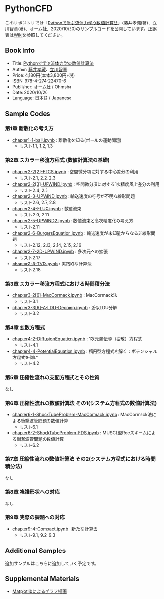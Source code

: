 # PythonCFD

このリポジトリでは「[Pythonで学ぶ流体力学の数値計算法](https://www.ohmsha.co.jp/book/9784274224706/)」(藤井孝藏(著)、立川智章(著)、オーム社、2020/10/20)のサンプルコードを公開しています。正誤表は[Wiki](https://github.com/kofujii1812/PythonCFD/wiki)を参照してください。

## Book Info
- Title: [Pythonで学ぶ流体力学の数値計算法](https://www.ohmsha.co.jp/book/9784274224706/)
- Author: [藤井孝藏](https://ftlab.it.tus.ac.jp/member_page/fujii/)、[立川智章](https://ftlab.it.tus.ac.jp/)
- Price: 4,180円(本体3,800円+税)
- ISBN: 978-4-274-22470-6
- Publisher: オーム社 / Ohmsha
- Date: 2020/10/20
- Language: 日本語 / Japanese

## Sample Codes
### 第1章 離散化の考え方
- [chapter1-1-ball.ipynb](chapter1-1-ball.ipynb) : 離散化を知る(ボールの運動問題)
  - リスト1.1, 1.2, 1.3

### 第2章 スカラー移流方程式 (数値計算法の基礎)
- [chapter2-2[2]-FTCS.ipynb](chapter2-2[2]-FTCS.ipynb) : 空間微分項に対する中心差分の利用
  - リスト2.1, 2.2, 2.3
- [chapter2-2[3]-UPWIND.ipynb](chapter2-2[3]-UPWIND.ipynb) : 空間微分項に対する1次精度風上差分の利用
  - リスト2.4, 2.5
- [chapter2-3-UPWIND.ipynb](chapter2-3-UPWIND.ipynb) : 輸送速度の符号が不明な線形問題
  - リスト2.6, 2.7, 2.8
- [chapter2-4-FLUX.ipynb](chapter2-4-FLUX.ipynb) : 数値流束
  - リスト2.9, 2.10
- [chapter2-5-UPWIND2.ipynb](chapter2-5-UPWIND2.ipynb) : 数値流束と高次精度化の考え方
  - リスト2.11
- [chapter2-6-BurgersEquation.ipynb](chapter2-6-BurgersEquation.ipynb) : 輸送速度が未知量からなる非線形問題
  - リスト2.12, 2.13, 2.14, 2.15, 2.16
- [chapter2-7-2D-UPWIND.ipynb](chapter2-7-2D-UPWIND.ipynb) : 多次元への拡張
  - リスト2.17
- [chapter2-8-TVD.ipynb](chapter2-8-TVD.ipynb) : 実践的な計算法
  - リスト2.18

### 第3章 スカラー移流方程式における時間積分法
- [chapter3-2[6]-MacCormack.ipynb](chapter3-2[6]-MacCormack.ipynb) : MacCormack法
  - リスト3.1
- [chapter3-3[6]-A-LDU-Decomp.ipynb](chapter3-3[6]-A-LDU-Decomp.ipynb) : 近似LDU分解
  - リスト3.2

### 第4章 拡散方程式
- [chapter4-2-DiffusionEquation.ipynb](chapter4-2-DiffusionEquation.ipynb) : 1次元熱伝導（拡散）方程式
  - リスト4.1
- [chapter4-4-PotentialEquation.ipynb](chapter4-4-PotentialEquation.ipynb) : 楕円型方程式を解く：ポテンシャル方程式を例に
  - リスト4.2

### 第5章 圧縮性流れの支配方程式とその性質
なし

### 第6章 圧縮性流れの数値計算法 その1(システム方程式の数値計算法)
- [chapter6-1-ShockTubeProblem-MacCormack.ipynb](chapter6-1-ShockTubeProblem-MacCormack.ipynb) : MacCormack法による衝撃波管問題の数値計算
  - リスト6.1
- [chapter6-2-ShockTubeProblem-FDS.ipynb](chapter6-2-ShockTubeProblem-FDS.ipynb) : MUSCL型Roeスキームによる衝撃波管問題の数値計算
  - リスト6.2

### 第7章 圧縮性流れの数値計算法 その2(システム方程式における時間積分法)
なし

### 第8章 複雑形状への対応
なし

### 第9章 実際の課題への対応
- [chapter9-4-Compact.ipynb](chapter9-4-Compact.ipynb) : 新たな計算法
  - リスト9.1, 9.2, 9.3

## Additional Samples

追加サンプルはこちらに追加していく予定です。

## Supplemental Materials

- [Matplotlibによるグラフ描画](/docs/appendix-matplotlib.pdf)
